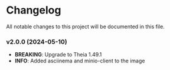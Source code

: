 
# Changelog

All notable changes to this project will be documented in this file.

### v2.0.0 (2024-05-10)  
- **BREAKING**: Upgrade to Theia 1.49.1
- **INFO**: Added asciinema and minio-client to the image

